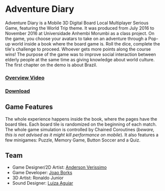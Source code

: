 # Adventure Diary
Adventure Diary is a Mobile 3D Digital Board Local Multiplayer Serious Game, featuring the World Trip theme. It was produced from July 2016 to November 2016 at Universidade Anhembi Morumbi as a class project. On the game, you choose your avatars to take on an adventure through a Pop-up world inside a book where the board game is. Roll the dice, complete the tile's challenge to proceed. Whoever gets more points along the course wins! The purpose of the game was to improve social interaction between elderly people at the same time as giving knowledge about world culture. The first chapter on the demo is about Brazil.

### [Overview Video](https://youtu.be/jm2NsgE2Ii8)
### [Download](https://github.com/emperiumgs/adventure-diary/releases/download/v1.0.0/AdventureDiary.zip)

## Game Features

The whole experience happens inside the book, where the pages have the board tiles. Each board tile is randomized on the beginning of each match. The whole game simulation is controlled by Chained Coroutines (*beware, this is not advised as it might kill performance on mobile*). It also features a few minigames: Puzzle, Memory Game, Button Soccer and a Quiz.

## Team

- Game Designer/2D Artist: [Anderson Verissimo](https://github.com/AndersonVr)
- Game Developer: [Joao Borks](https://github.com/JoaoBorks)
- 3D Artist: Ronaldo Junior
- Sound Designer: [Luiza Aguiar](https://github.com/aguiar-luiza)

